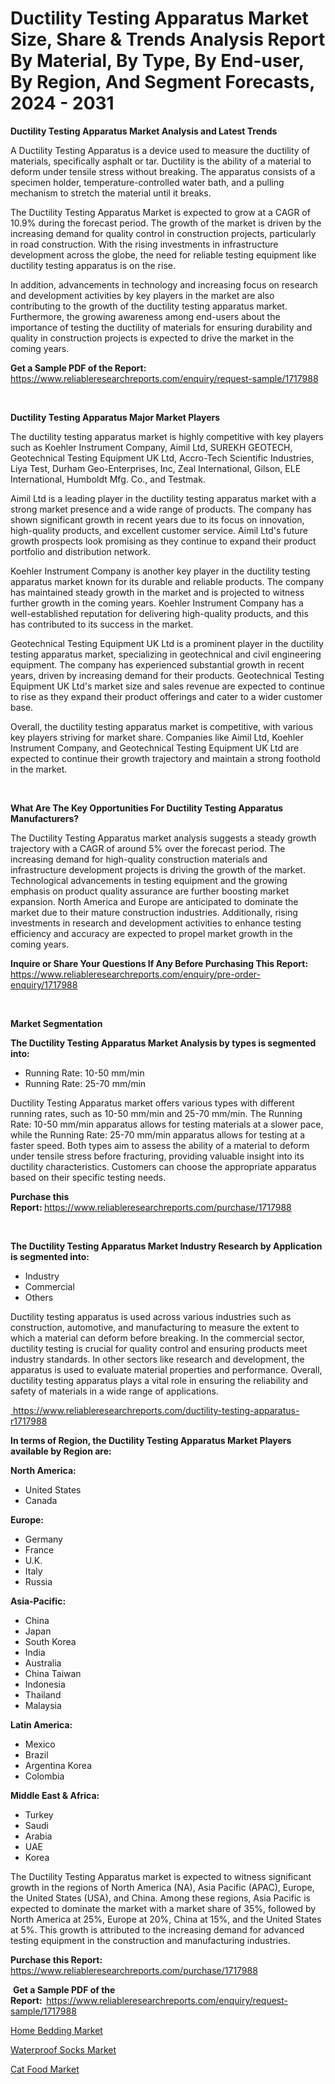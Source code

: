<p><h1>Ductility Testing Apparatus Market Size, Share & Trends Analysis Report By Material, By Type, By End-user, By Region, And Segment Forecasts, 2024 - 2031</h1></p><p><strong>Ductility Testing Apparatus Market Analysis and Latest Trends</strong></p>
<p><p>A Ductility Testing Apparatus is a device used to measure the ductility of materials, specifically asphalt or tar. Ductility is the ability of a material to deform under tensile stress without breaking. The apparatus consists of a specimen holder, temperature-controlled water bath, and a pulling mechanism to stretch the material until it breaks. </p><p>The Ductility Testing Apparatus Market is expected to grow at a CAGR of 10.9% during the forecast period. The growth of the market is driven by the increasing demand for quality control in construction projects, particularly in road construction. With the rising investments in infrastructure development across the globe, the need for reliable testing equipment like ductility testing apparatus is on the rise.</p><p>In addition, advancements in technology and increasing focus on research and development activities by key players in the market are also contributing to the growth of the ductility testing apparatus market. Furthermore, the growing awareness among end-users about the importance of testing the ductility of materials for ensuring durability and quality in construction projects is expected to drive the market in the coming years.</p></p>
<p><strong>Get a Sample PDF of the Report:&nbsp;</strong> <a href="https://www.reliableresearchreports.com/enquiry/request-sample/1717988">https://www.reliableresearchreports.com/enquiry/request-sample/1717988</a></p>
<p>&nbsp;</p>
<p><strong>Ductility Testing Apparatus Major Market Players</strong></p>
<p><p>The ductility testing apparatus market is highly competitive with key players such as Koehler Instrument Company, Aimil Ltd, SUREKH GEOTECH, Geotechnical Testing Equipment UK Ltd, Accro-Tech Scientific Industries, Liya Test, Durham Geo-Enterprises, Inc, Zeal International, Gilson, ELE International, Humboldt Mfg. Co., and Testmak.</p><p>Aimil Ltd is a leading player in the ductility testing apparatus market with a strong market presence and a wide range of products. The company has shown significant growth in recent years due to its focus on innovation, high-quality products, and excellent customer service. Aimil Ltd's future growth prospects look promising as they continue to expand their product portfolio and distribution network.</p><p>Koehler Instrument Company is another key player in the ductility testing apparatus market known for its durable and reliable products. The company has maintained steady growth in the market and is projected to witness further growth in the coming years. Koehler Instrument Company has a well-established reputation for delivering high-quality products, and this has contributed to its success in the market.</p><p>Geotechnical Testing Equipment UK Ltd is a prominent player in the ductility testing apparatus market, specializing in geotechnical and civil engineering equipment. The company has experienced substantial growth in recent years, driven by increasing demand for their products. Geotechnical Testing Equipment UK Ltd's market size and sales revenue are expected to continue to rise as they expand their product offerings and cater to a wider customer base.</p><p>Overall, the ductility testing apparatus market is competitive, with various key players striving for market share. Companies like Aimil Ltd, Koehler Instrument Company, and Geotechnical Testing Equipment UK Ltd are expected to continue their growth trajectory and maintain a strong foothold in the market.</p></p>
<p>&nbsp;</p>
<p><strong>What Are The Key Opportunities For Ductility Testing Apparatus Manufacturers?</strong></p>
<p><p>The Ductility Testing Apparatus market analysis suggests a steady growth trajectory with a CAGR of around 5% over the forecast period. The increasing demand for high-quality construction materials and infrastructure development projects is driving the growth of the market. Technological advancements in testing equipment and the growing emphasis on product quality assurance are further boosting market expansion. North America and Europe are anticipated to dominate the market due to their mature construction industries. Additionally, rising investments in research and development activities to enhance testing efficiency and accuracy are expected to propel market growth in the coming years.</p></p>
<p><strong>Inquire or Share Your Questions If Any Before Purchasing This Report:</strong> <a href="https://www.reliableresearchreports.com/enquiry/pre-order-enquiry/1717988">https://www.reliableresearchreports.com/enquiry/pre-order-enquiry/1717988</a></p>
<p>&nbsp;</p>
<p><strong>Market Segmentation</strong></p>
<p><strong>The Ductility Testing Apparatus Market Analysis by types is segmented into:</strong></p>
<p><ul><li>Running Rate: 10-50 mm/min</li><li>Running Rate: 25-70 mm/min</li></ul></p>
<p><p>Ductility Testing Apparatus market offers various types with different running rates, such as 10-50 mm/min and 25-70 mm/min. The Running Rate: 10-50 mm/min apparatus allows for testing materials at a slower pace, while the Running Rate: 25-70 mm/min apparatus allows for testing at a faster speed. Both types aim to assess the ability of a material to deform under tensile stress before fracturing, providing valuable insight into its ductility characteristics. Customers can choose the appropriate apparatus based on their specific testing needs.</p></p>
<p><strong>Purchase this Report:&nbsp;</strong><a href="https://www.reliableresearchreports.com/purchase/1717988">https://www.reliableresearchreports.com/purchase/1717988</a></p>
<p>&nbsp;</p>
<p><strong>The Ductility Testing Apparatus Market Industry Research by Application is segmented into:</strong></p>
<p><ul><li>Industry</li><li>Commercial</li><li>Others</li></ul></p>
<p><p>Ductility testing apparatus is used across various industries such as construction, automotive, and manufacturing to measure the extent to which a material can deform before breaking. In the commercial sector, ductility testing is crucial for quality control and ensuring products meet industry standards. In other sectors like research and development, the apparatus is used to evaluate material properties and performance. Overall, ductility testing apparatus plays a vital role in ensuring the reliability and safety of materials in a wide range of applications.</p></p>
<p><a href="https://www.reliableresearchreports.com/ductility-testing-apparatus-r1717988">&nbsp;https://www.reliableresearchreports.com/ductility-testing-apparatus-r1717988</a></p>
<p><strong>In terms of Region, the Ductility Testing Apparatus Market Players available by Region are:</strong></p>
<p>
    <p> <strong> North America: </strong>
        <ul>
            <li>United States</li>
            <li>Canada</li>
        </ul>
        </p> 
    <p> <strong> Europe: </strong>
        <ul>
            <li>Germany</li>
            <li>France</li>
            <li>U.K.</li>
            <li>Italy</li>
            <li>Russia</li>
        </ul>
        </p> 
    <p> <strong> Asia-Pacific: </strong>
        <ul>
            <li>China</li>
            <li>Japan</li>
            <li>South Korea</li>
            <li>India</li>
            <li>Australia</li>
            <li>China Taiwan</li>
            <li>Indonesia</li>
            <li>Thailand</li>
            <li>Malaysia</li>
        </ul>
        </p> 
    <p> <strong> Latin America: </strong>
        <ul>
            <li>Mexico</li>
            <li>Brazil</li>
            <li>Argentina Korea</li>
            <li>Colombia</li>
        </ul>
        </p> 
    <p> <strong> Middle East & Africa: </strong>
        <ul>
            <li>Turkey</li>
            <li>Saudi</li>
            <li>Arabia</li>
            <li>UAE</li>
            <li>Korea</li>
        </ul>
    </p>
    </p>
<p><p>The Ductility Testing Apparatus market is expected to witness significant growth in the regions of North America (NA), Asia Pacific (APAC), Europe, the United States (USA), and China. Among these regions, Asia Pacific is expected to dominate the market with a market share of 35%, followed by North America at 25%, Europe at 20%, China at 15%, and the United States at 5%. This growth is attributed to the increasing demand for advanced testing equipment in the construction and manufacturing industries.</p></p>
<p><strong>Purchase this Report: </strong><a href="https://www.reliableresearchreports.com/purchase/1717988">https://www.reliableresearchreports.com/purchase/1717988</a></p>
<p>&nbsp;<strong>Get a Sample PDF of the Report:&nbsp;&nbsp;</strong><a href="https://www.reliableresearchreports.com/enquiry/request-sample/1717988">https://www.reliableresearchreports.com/enquiry/request-sample/1717988</a></p>
<p><strong></strong></p>
<p><p><a href="https://www.linkedin.com/pulse/analyzing-home-bedding-market-global-industry-perspective-tipfe?trackingId=7kdu01mIdMAZbtwRCZQx5w%3D%3D">Home Bedding Market</a></p><p><a href="https://www.linkedin.com/pulse/waterproof-socks-market-outlook-industry-overview-forecast-k10le?trackingId=WBUBVp%2B97Mk1ddm3qs4siw%3D%3D">Waterproof Socks Market</a></p><p><a href="https://www.linkedin.com/pulse/cat-food-market-share-evolution-growth-trends-2024-2031-xgare?trackingId=b1jxwakXIgx3aE00FwKJ8w%3D%3D">Cat Food Market</a></p></p>